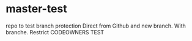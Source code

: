 # master-test
repo to test branch protection
Direct from Github and new branch.
With branche.
Restrict
CODEOWNERS TEST
